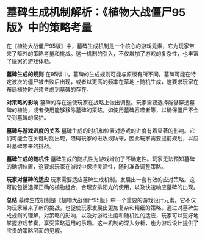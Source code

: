# 墓碑生成机制解析：《植物大战僵尸95版》中的策略考量

在《植物大战僵尸95版》中，墓碑生成机制是一个核心的游戏元素，它为玩家带来了额外的策略考量和挑战。这一机制的引入，不仅增加了游戏的复杂性，也丰富了玩家的游戏体验。

**墓碑生成的规则**
在95版中，墓碑的生成规则可能与原版有所不同。墓碑可能在特定波次的僵尸被击败后出现，或者以更高的频率在草地上随机生成，这要求玩家在布局植物时必须考虑到墓碑的存在。

**对策略的影响**
墓碑的存在迫使玩家在战略上做出调整。玩家需要选择能够穿透墓碑的植物，或者使用能够移除墓碑的策略，如使用墓碑吞噬者等，以确保僵尸不会受到墓碑的保护。

**墓碑与游戏进度的关系**
墓碑生成的时机和位置对游戏的进度有着显著的影响。它们可能会在关键时刻出现，阻碍玩家的进攻或防守，因此玩家需要提前规划，以应对墓碑带来的挑战。

**墓碑生成的随机性**
墓碑生成的随机性为游戏增加了不确定性。玩家无法预知墓碑的确切位置，这要求玩家在游戏中保持灵活性，随时准备调整策略。

**玩家对墓碑的适应**
玩家需要适应墓碑生成机制，发展出一套有效的应对策略。这可能包括选择正确的植物组合，合理安排阳光的使用，以及快速响应墓碑的出现。

**总结**
墓碑生成机制是《植物大战僵尸95版》中一个重要的游戏设计元素。它不仅为玩家带来了新的挑战，也促使玩家发展出更加复杂和精细的策略。通过对墓碑生成规则的理解，对策略的影响，以及对游戏进度和随机性的适应，玩家可以更好地掌握游戏节奏，享受策略运用的乐趣。这一机制的深入分析，也为游戏设计提供了宝贵的策略层面的见解。